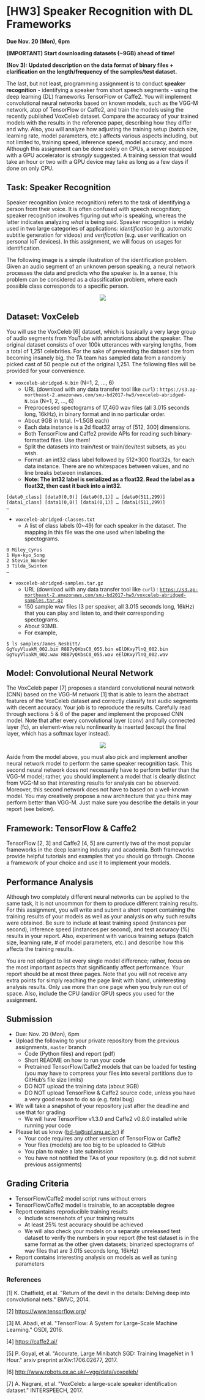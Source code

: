 # [HW3] Speaker Recognition with DL Frameworks

**Due Nov. 20 (Mon), 6pm**

******(IMPORTANT) Start downloading datasets (~9GB) ahead of time!******

******(Nov 3): Updated description on the data format of binary files + clarification on the length/frequency of the samples/test dataset.******

The last, but not least, programming assignment is to conduct **speaker recognition** - identifying a speaker from short speech segments - using the deep learning (DL) frameworks TensorFlow or Caffe2. You will implement convolutional neural networks based on known models, such as the VGG-M network, atop of TensorFlow or Caffe2, and train the models using the recently published VoxCeleb dataset. Compare the accuracy of your trained models with the results in the reference paper, describing how they differ and why. Also, you will analyze how adjusting the training setup (batch size, learning rate, model parameters, etc.) affects various aspects including, but not limited to, training speed, inference speed, model accuracy, and more. Although this assignment can be done solely on CPUs, a server equipped with a GPU accelerator is *strongly* suggested. A training session that would take an hour or two with a GPU device may take as long as a few days if done on only CPU.

## Task: Speaker Recognition
Speaker recognition (voice recognition) refers to the task of identifying a person from their voice. It is often confused with speech recognition; speaker recognition involves figuring out *who* is speaking, whereas the latter indicates analyzing *what* is being said. Speaker recognition is widely used in two large categories of applications: *identification* (e.g. automatic subtitle generation for videos) and *verification* (e.g. user verification on personal IoT devices). In this assignment, we will focus on usages for identification.

The following image is a simple illustration of the identification problem. Given an audio segment of an unknown person speaking, a neural network processes the data and predicts who the speaker is. In a sense, this problem can be considered as a classification problem, where each possible class corresponds to a specific person.

<p align="center">
  <img src="speaker-recognition-identification.png" />
</p>



## Dataset: VoxCeleb
You will use the VoxCeleb [6] dataset, which is basically a very large group of audio segments from YouTube with annotations about the speaker. The original dataset consists of over 100k utterances with varying lengths, from a total of 1,251 celebrities. For the sake of preventing the dataset size from becoming insanely big, the TA team has sampled data from a randomly picked cast of 50 people out of the original 1,251. The following files will be provided for your convenience.

* `voxceleb-abridged-N.bin` (N=1, 2, …, 6)
  * URL (download with any data transfer tool like `curl`) : `https://s3.ap-northeast-2.amazonaws.com/snu-bd2017-hw3/voxceleb-abridged-N.bin` (N=1, 2, …, 6)
  * Preprocessed spectograms of 17,460 wav files (all 3.015 seconds long, 16kHz), in binary format and in no particular order.
  * About 9GB in total. (~1.5GB each)
  * Each data instance is a 2d float32 array of [512, 300] dimensions.
  * Both TensorFlow and Caffe2 provide APIs for reading such binary-formatted files. Use them!
  * Split the datasets into train/test or train/dev/test subsets, as you wish.
  * Format: an int32 class label followed by 512*300 float32s, for each data instance. There are no whitespaces between values, and no line breaks between instances.
  * **Note: The int32 label is serialized as a float32. Read the label as a float32, then cast it back into a int32.**

```
[data0_class] [data0(0,0)] [data0(0,1)] … [data0(511,299)]
[data1_class] [data1(0,0)] [data1(0,1)] … [data1(511,299)]
…
```



* `voxceleb-abridged-classes.txt`
  * A list of class labels (0~49) for each speaker in the dataset. The mapping in this file was the one used when labeling the spectograms.
```
0 Miley_Cyrus
1 Hye-kyo_Song
2 Stevie_Wonder
3 Tilda_Swinton
…
```


* `voxceleb-abridged-samples.tar.gz`
  * URL (download with any data transfer tool like `curl`) : [`https://s3.ap-northeast-2.amazonaws.com/snu-bd2017-hw3/voxceleb-abridged-samples.tar.gz`](https://s3.ap-northeast-2.amazonaws.com/snu-bd2017-hw3/voxceleb-abridged-samples.tar.gz)
  * 150 sample wav files (3 per speaker, all 3.015 seconds long, 16kHz) that you can play and listen to, and their corresponding spectograms.
  * About 93MB.
  * For example,
```
$ ls samples/James_Nesbitt/
GgYuyVluakM_002.bin R8B7yQKbsC0_055.bin eElDKxy7lnQ_002.bin
GgYuyVluakM_002.wav R8B7yQKbsC0_055.wav eElDKxy7lnQ_002.wav
```

## Model: Convolutional Neural Network
The VoxCeleb paper [7] proposes a standard convolutional neural network (CNN) based on the VGG-M network [1] that is able to learn the abstract features of the VoxCeleb dataset and correctly classify test audio segments with decent accuracy. Your job is to reproduce the results. Carefully read through sections 5 & 6 of the paper and implement the proposed CNN model. Note that after every convolutional layer (conv) and fully connected layer (fc), an element-wise relu nonlinearity is inserted (except the final layer, which has a softmax layer instead).

<p align="center">
  <img src="voxceleb-vgg-m-network.png" />
</p>



Aside from the model above, you must also pick and implement another neural network model to perform the same speaker recognition task. This second neural network does not necessarily have to perform better than the VGG-M model; rather, you should implement a model that is clearly distinct from VGG-M so that interesting results for analysis can be observed. Moreover, this second network does not have to based on a well-known model. You may creatively propose a new architecture that you think may perform better than VGG-M. Just make sure you describe the details in your report (see below).

## Framework: TensorFlow & Caffe2
TensorFlow [2, 3] and Caffe2 [4, 5] are currently two of the most popular frameworks in the deep learning industry and academia. Both frameworks provide helpful tutorials and examples that you should go through. Choose a framework of your choice and use it to implement your models.

## Performance Analysis
Although two completely different neural networks can be applied to the same task, it is not uncommon for them to produce different training results. For this assignment, you will write and submit a short report containing the training results of your models as well as your analysis on why such results were obtained. Be sure to include at least training speed (instances per second), inference speed (instances per second), and test accuracy (%) results in your report. Also, experiment with various training setups (batch size, learning rate, # of model parameters, etc.) and describe how this affects the training results.

You are not obliged to list every single model difference; rather, focus on the most important aspects that significantly affect performance. Your report should be at most three pages. Note that you will not receive any extra points for simply reaching the page limit with bland, uninteresting analysis results. Only use more than one page when you truly run out of space. Also, include the CPU (and/or GPU) specs you used for the assignment.

## Submission
* Due: Nov. 20 (Mon), 6pm
* Upload the following to your private repository from the previous assignments, `master` branch
  * Code (Python files) and report (pdf)
  * Short README on how to run your code
  * Pretrained TensorFlow/Caffe2 models that can be loaded for testing (you may have to compress your files into several partitions due to GitHub’s file size limits)
  * DO NOT upload the training data (about 9GB)
  * DO NOT upload TensorFlow & Caffe2 source code, unless you have a very good reason to do so (e.g. fatal bug)
* We will take a snapshot of your repository just after the deadline and use that for grading
  * We will have TensorFlow v1.3.0 and Caffe2 v0.8.0 installed while running your code
* Please let us know (bd-ta@spl.snu.ac.kr) if
  * Your code requires any other version of TensorFlow or Caffe2
  * Your files (models) are too big to be uploaded to GitHub
  * You plan to make a late submission
  * You have not notified the TAs of your repository (e.g. did not submit previous assignments)


## Grading Criteria
* TensorFlow/Caffe2 model script runs without errors
* TensorFlow/Caffe2 model is trainable, to an acceptable degree
* Report contains reproducible training results
  * Include screenshots of your training results
  * At least 25% test accuracy should be achieved
  * We will also check your models on a separate unreleased test dataset to verify the numbers in your report (the test dataset is in the same format as the other given datasets; binarized spectograms of wav files that are 3.015 seconds long, 16kHz)
* Report contains interesting analysis on models as well as tuning parameters


### References
[1] K. Chatfield, et al. "Return of the devil in the details: Delving deep into convolutional nets." BMVC, 2014.

[2] https://www.tensorflow.org/

[3] M. Abadi, et al. "TensorFlow: A System for Large-Scale Machine Learning." OSDI, 2016.

[4] https://caffe2.ai/

[5] P. Goyal, et al. "Accurate, Large Minibatch SGD: Training ImageNet in 1 Hour." arxiv preprint arXiv:1706.02677, 2017.

[6] http://www.robots.ox.ac.uk/~vgg/data/voxceleb/

[7] A. Nagrani, et al. "VoxCeleb: a large-scale speaker identification dataset." INTERSPEECH, 2017.

